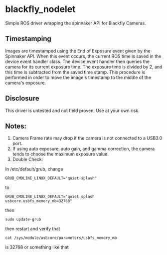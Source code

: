 # blackfly_nodelet

Simple ROS driver wrapping the spinnaker API for Blackfly Cameras.

## Timestamping
Images are timestamped using the End of Exposure event given by the Spinnaker API. When this event occurs, the current ROS time is saved in the device event handler class. The device event handler then queries the camera for its current exposure time. The exposure time is divided by 2, and this time is subtracted from the saved time stamp. This procedure is performed in order to move the image's timestamp to the middle of the camera's exposure. 

## Disclosure
This driver is untested and not field proven. Use at your own risk.

## Notes:
1. Camera Frame rate may drop if the camera is not connected to a USB3.0 port. 
2. If using auto exposure, auto gain, and gamma correction, the camera tends to choose the maximum exposure value.
3. Double Check:

In /etc/default/grub, change 
```
GRUB_CMDLINE_LINUX_DEFAULT="quiet splash"  
```
to 
```
GRUB_CMDLINE_LINUX_DEFAULT="quiet splash usbcore.usbfs_memory_mb=32768"  
```
then 
```
sudo update-grub  
```
then restart and verify that 
```
cat /sys/module/usbcore/parameters/usbfs_memory_mb  
```
is 32768 or something like that
